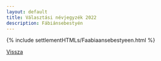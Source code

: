 ```yaml
---
layout: default
title: Választási névjegyzék 2022
description: Fábiánsebestyén
---
```


{% include settlementHTMLs/Faabiaansebestyeen.html %}

[Vissza](./)